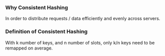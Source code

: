 ### Why Consistent Hashing
In order to distribute requests / data efficiently and evenly across servers.

### Definition of Consistent Hashing
With k number of keys, and n number of slots, only k/n keys need to be remapped on average.